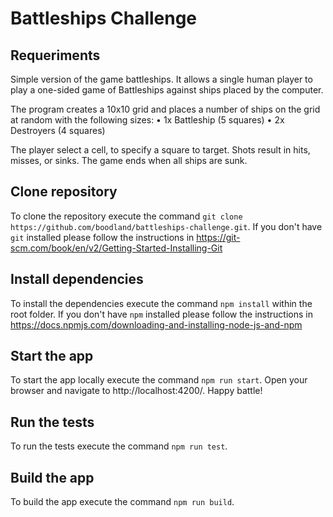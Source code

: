 # Battleships Challenge

## Requeriments

Simple version of the game battleships. It allows a single human player to play a one-sided game of Battleships against ships placed by the computer.

The program creates a 10x10 grid and places a number of ships on the grid at random with the following sizes:
• 1x Battleship (5 squares)
• 2x Destroyers (4 squares)

The player select a cell, to specify a square to target. Shots result in hits, misses, or sinks. The game ends when all ships are sunk.

## Clone repository

To clone the repository execute the command `git clone https://github.com/boodland/battleships-challenge.git`. If you don't have `git` installed please follow the instructions in https://git-scm.com/book/en/v2/Getting-Started-Installing-Git

## Install dependencies

To install the dependencies execute the command `npm install` within the root folder. If you don't have `npm` installed please follow the instructions in https://docs.npmjs.com/downloading-and-installing-node-js-and-npm


## Start the app

To start the app locally execute the command `npm run start`. Open your browser and navigate to http://localhost:4200/. Happy battle!


## Run the tests

To run the tests execute the command `npm run test`.


## Build the app

To build the app execute the command `npm run build`.


